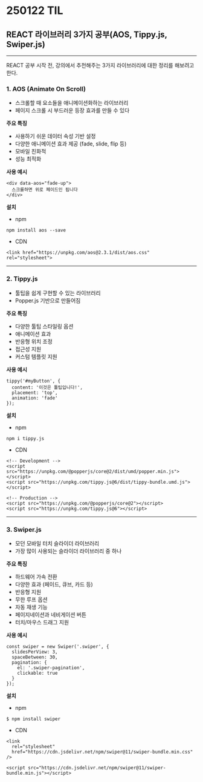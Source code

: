 # 250122 TIL

## REACT 라이브러리 3가지 공부(AOS, Tippy.js, Swiper.js)

---

REACT 공부 시작 전, 강의에서 추천해주는 3가지 라이브러리에 대한 정리를 해보려고 한다. 

### 1\. AOS (Animate On Scroll)

- 스크롤할 때 요소들을 애니메이션화하는 라이브러리
- 페이지 스크롤 시 부드러운 등장 효과를 만들 수 있다

**주요 특징**

- 사용하기 쉬운 데이터 속성 기반 설정
- 다양한 애니메이션 효과 제공 (fade, slide, flip 등)
- 모바일 친화적
- 성능 최적화

**사용 예시**

```
<div data-aos="fade-up">
  스크롤하면 위로 페이드인 됩니다
</div>
```

**설치**

- npm

```
npm install aos --save
```

- CDN

```
<link href="https://unpkg.com/aos@2.3.1/dist/aos.css" rel="stylesheet">
```

---

### 2\. Tippy.js

- 툴팁을 쉽게 구현할 수 있는 라이브러리
- Popper.js 기반으로 만들어짐

**주요 특징**

- 다양한 툴팁 스타일링 옵션
- 애니메이션 효과
- 반응형 위치 조정
- 접근성 지원
- 커스텀 템플릿 지원

**사용 예시**

```
tippy('#myButton', {
  content: '이것은 툴팁입니다!',
  placement: 'top',
  animation: 'fade'
});
```

**설치**

- npm

```
npm i tippy.js
```

- CDN

```
<!-- Development -->
<script src="https://unpkg.com/@popperjs/core@2/dist/umd/popper.min.js"></script>
<script src="https://unpkg.com/tippy.js@6/dist/tippy-bundle.umd.js"></script>

<!-- Production -->
<script src="https://unpkg.com/@popperjs/core@2"></script>
<script src="https://unpkg.com/tippy.js@6"></script>
```

---

### 3\. Swiper.js

- 모던 모바일 터치 슬라이더 라이브러리
- 가장 많이 사용되는 슬라이더 라이브러리 중 하나

**주요 특징**

- 하드웨어 가속 전환
- 다양한 효과 (페이드, 큐브, 카드 등)
- 반응형 지원
- 무한 루프 옵션
- 자동 재생 기능
- 페이지네이션과 네비게이션 버튼
- 터치/마우스 드래그 지원

**사용 예시**

```
const swiper = new Swiper('.swiper', {
  slidesPerView: 3,
  spaceBetween: 30,
  pagination: {
    el: '.swiper-pagination',
    clickable: true
  }
});
```

**설치**

- npm

```
$ npm install swiper
```

- CDN

```
<link
  rel="stylesheet"
  href="https://cdn.jsdelivr.net/npm/swiper@11/swiper-bundle.min.css"
/>

<script src="https://cdn.jsdelivr.net/npm/swiper@11/swiper-bundle.min.js"></script>
```
